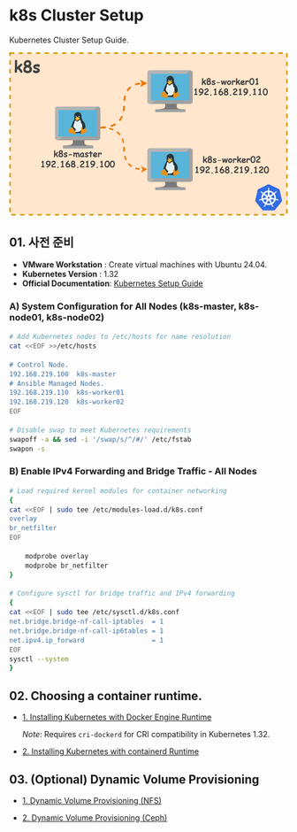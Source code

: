 # k8s Cluster Setup

Kubernetes Cluster Setup Guide.

![node_info.drawio](https://github.com/revenge1005/k8s-cluster-setup/blob/main/node_info.drawio.png)

## 01. 사전 준비

- **VMware Workstation** : Create virtual machines with Ubuntu 24.04.
- **Kubernetes Version** : 1.32
- **Official Documentation**: [Kubernetes Setup Guide](https://kubernetes.io/docs/setup/production-environment/tools/kubeadm/install-kubeadm/)

### A) System Configuration for All Nodes (k8s-master, k8s-node01, k8s-node02)

```bash
# Add Kubernetes nodes to /etc/hosts for name resolution
cat <<EOF >>/etc/hosts

# Control Node.
192.168.219.100  k8s-master  
# Ansible Managed Nodes.
192.168.219.110  k8s-worker01  
192.168.219.120  k8s-worker02
EOF

# Disable swap to meet Kubernetes requirements
swapoff -a && sed -i '/swap/s/^/#/' /etc/fstab
swapon -s
```

### B) Enable IPv4 Forwarding and Bridge Traffic - All Nodes

```bash
# Load required kernel modules for container networking
{
cat <<EOF | sudo tee /etc/modules-load.d/k8s.conf
overlay
br_netfilter
EOF

	modprobe overlay
	modprobe br_netfilter
}

# Configure sysctl for bridge traffic and IPv4 forwarding
{
cat <<EOF | sudo tee /etc/sysctl.d/k8s.conf
net.bridge.bridge-nf-call-iptables  = 1
net.bridge.bridge-nf-call-ip6tables = 1
net.ipv4.ip_forward                 = 1
EOF
sysctl --system
}
```

## 02. Choosing a container runtime.

- [1. Installing Kubernetes with Docker Engine Runtime](https://github.com/revenge1005/k8s-cluster-setup/tree/main/Container%20runtime/01.%20Docker%20Engine)

  *Note*: Requires `cri-dockerd` for CRI compatibility in Kubernetes 1.32.

- [2. Installing Kubernetes with containerd Runtime](https://github.com/revenge1005/k8s-cluster-setup/tree/main/Container%20runtime/02.%20containerd)


## 03. (Optional) Dynamic Volume Provisioning

- [1. Dynamic Volume Provisioning (NFS)](https://github.com/revenge1005/k8s-cluster-setup/blob/main/Dynamic%20Volume%20Provisioning/NFS/readme.md)

- [2. Dynamic Volume Provisioning (Ceph)]()